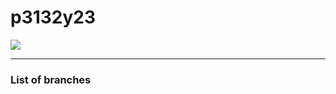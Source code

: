 # p3132y23

![](https://github.com/softservedata/p3132y23/workflows/ci.yml/badge.svg![image])

---

### List of branches
